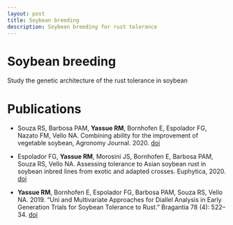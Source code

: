 ```yaml
---
layout: post
title: Soybean breeding
description: Soybean breeding for rust tolerance
---
```


# Soybean breeding
Study the genetic architecture of the rust tolerance in soybean  

# Publications

* Souza RS, Barbosa PAM, **Yassue RM**, Bornhofen E, Espolador FG, Nazato FM, Vello NA. Combining ability for the improvement of vegetable soybean, Agronomy Journal. 2020. [doi](http://dx.doi.org/10.1590/1678-4499.20190037 )

* Espolador FG, **Yassue RM**, Morosini JS, Bornhofen E, Barbosa PAM, Souza RS, Vello NA. Assessing tolerance to Asian soybean rust in soybean inbred lines from exotic and adapted crosses. Euphytica, 2020. [doi](https://doi.org/10.1007/s10681-020-02597-8)

* **Yassue RM**, Bornhofen E, Espolador FG, Barbosa PAM, Souza RS, Vello NA. 2019. “Uni and Multivariate Approaches for Diallel Analysis in Early Generation Trials for Soybean Tolerance to Rust.” Bragantia 78 (4): 522–34. [doi](http://dx.doi.org/10.1590/1678-4499.20190037)
